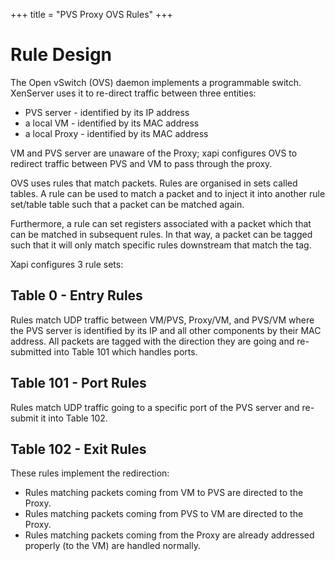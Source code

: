 +++
title = "PVS Proxy OVS Rules"
+++

# Rule Design

The Open vSwitch (OVS) daemon implements a programmable switch.
XenServer uses it to re-direct traffic between three entities:

  * PVS server - identified by its IP address
  * a local VM - identified by its MAC address
  * a local Proxy - identified by its MAC address

VM and PVS server are unaware of the Proxy; xapi configures OVS to
redirect traffic between PVS and VM to pass through the proxy. 

OVS uses rules that match packets. Rules are organised in sets called
tables. A rule can be used to match a packet and to inject it into
another rule set/table table such that a packet can be matched again.

Furthermore, a rule can set registers associated with a packet which that
can be matched in subsequent rules. In that way, a packet can be tagged
such that it will only match specific rules downstream that match the
tag.

Xapi configures 3 rule sets:

## Table 0 - Entry Rules

Rules match UDP traffic between VM/PVS, Proxy/VM, and PVS/VM where the
PVS server is identified by its IP and all other components by their MAC
address. All packets are tagged with the direction they are going and
re-submitted into Table 101 which handles ports.

## Table 101 - Port Rules

Rules match UDP traffic going to a specific port of the PVS server and
re-submit it into Table 102.

## Table 102 - Exit Rules

These rules implement the redirection: 

* Rules matching packets coming from VM to PVS are directed to the Proxy.
* Rules matching packets coming from PVS to VM are directed to the Proxy.
* Rules matching packets coming from the Proxy are already addressed
  properly (to the VM) are handled normally.



